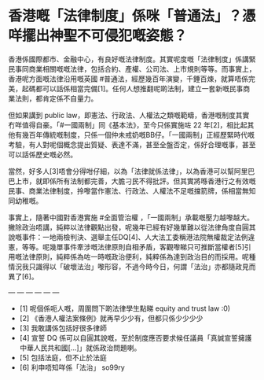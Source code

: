 # 香港嘅「法律制度」係咪「普通法」？憑咩擺出神聖不可侵犯嘅姿態？

香港係國際都市、金融中心，有良好嘅法律制度。其實呢度嘅「法律制度」係講緊民事同商業相關嘅嘅法律，包括合約、產權、公司法、上市規則等等。而事實上，香港呢方面嘅法律沿用嘅英國 #普通法，經歷幾百年演變，千錘百煉，就算唔係完美，起碼都可以話係相當完備[1]。任何人想推翻呢啲法制，建立一套新嘅民事商業法則，都肯定係不自量力。

但如果講到 public law，即憲法、行政法、人權法之類嘅範疇，香港嘅制度其實冇咩值得自豪。「#一國兩制」同《基本法》，至今只係實施咗 22 年[2]，相比起其他有幾百年傳統嘅制度，只係一個仲未戒奶嘅BB仔。「一國兩制」正經歷緊時代嘅考驗，有人對呢個概念提出質疑、表達不滿，甚至全盤否定，係好合理嘅事，甚至可以話係歷史嘅必然。

當然，好多人[3]唔會分得咁仔細，以為「法律就係法律」，以為香港可以幫阿里巴巴上市，就即係所有法制都完善，大膽刁民不得批評。但其實將喺香港行之有效嘅民事、商業法律制度，拎嚟當作憲法、行政法、人權法不足嘅擋箭牌，係相當無知同幼稚嘅。

事實上，隨著中國對香港實施 #全面管治權 ，「一國兩制」承載嘅壓力越嚟越大。撇除政治唔講，純粹以法律觀點出發，呢幾年已經有好幾單難以從法律角度自圓其說嘅事件：一地兩檢判決、選舉主任DQ[4]、人大法工委稱港法院無權裁定法例違憲，等等。呢幾單事件牽涉嘅法律原則自相矛盾，客觀嚟睇只可推斷當權者[5]引用嘅法律原則，純粹係為咗一時嘅政治便利，純粹係為達到政治目的而採用。呢種情況我只識得以「破壞法治」嚟形容，不過今時今日，何謂「法治」亦都隨政見而異了[6]。

— — — — — —

- [1] 呢個係呃人嘅，周圍問下啲法律學生點睇 equity and trust law :0)
- [2] 《香港人權法案條例》就再早少少有，但都只係少少少少
- [3] 我敢講係包括好很多律師
- [4] 宣誓 DQ 係可以自圓其說嘅，至於制度應否要求候任議員「真誠宣誓擁護中華人民共和國[…]」就係政治問題喇。
- [5] 包括法庭，但不止於法庭
- [6] 利申唔知咩係「法治」 so99ry

